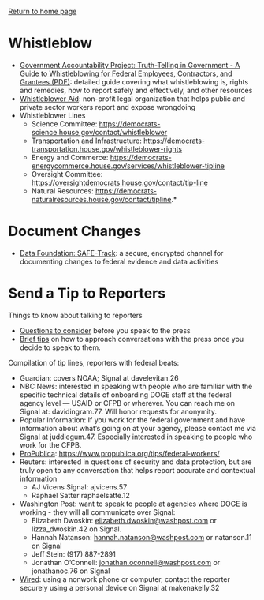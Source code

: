 [Return to home page](README.md)

# Whistleblow
* [Government Accountability Project: Truth-Telling in Government - A Guide to Whistleblowing for Federal Employees, Contractors, and Grantees (PDF)](https://whistleblower.org/wp-content/uploads/2021/03/Truth-Telling-in-Government_2nd-Edition.pdf): detailed guide covering what whistleblowing is, rights and remedies, how to report safely and effectively, and other resources
* [Whistleblower Aid](https://whistlebloweraid.org/): non-profit legal organization that helps public and private sector workers report and expose wrongdoing
* Whistleblower Lines
    * Science Committee: https://democrats-science.house.gov/contact/whistleblower
    * Transportation and Infrastructure: https://democrats-transportation.house.gov/whistleblower-rights
    * Energy and Commerce: https://democrats-energycommerce.house.gov/services/whistleblower-tipline
    * Oversight Committee: https://oversightdemocrats.house.gov/contact/tip-line
    * Natural Resources: https://democrats-naturalresources.house.gov/contact/tipline.*

# Document Changes
* [Data Foundation: SAFE-Track](https://datafoundation.org/pages/safetrack): a secure, encrypted channel for documenting changes to federal evidence and data activities

# Send a Tip to Reporters
Things to know about talking to reporters
* [Questions to consider](https://docs.google.com/document/d/1w11d9jMSE2Y0HfMay3lpi7if1yyGMqPZI4FXrs5V5co/edit?tab=t.0#heading=h.3qg4u7if3q5b) before you speak to the press
* [Brief tips](https://docs.google.com/document/d/1sp-L18UtQcmVv_SaQBIReC3LOXQyUx7X5NaiGYTWVT4/edit?tab=t.0) on how to approach conversations with the press once you decide to speak to them.

Compilation of tip lines, reporters with federal beats:
* Guardian: covers NOAA; Signal at davelevitan.26
* NBC News: interested in speaking with people who are familiar with the specific technical details of onboarding DOGE staff at the federal agency level — USAID or CFPB or wherever. You can reach me on Signal at: davidingram.77. Will honor requests for anonymity.
* Popular Information: If you work for the federal government and have information about what’s going on at your agency, please contact me via Signal at juddlegum.47. Especially interested in speaking to people who work for the CFPB.
* [ProPublica](https://www.propublica.org/topics/politics): https://www.propublica.org/tips/federal-workers/
* Reuters: interested in questions of security and data protection, but are truly open to any conversation that helps report accurate and contextual information
    * AJ Vicens Signal: ajvicens.57
    * Raphael Satter raphaelsatte.12
* Washington Post: want to speak to people at agencies where DOGE is working - they will all communicate over Signal:
    * Elizabeth Dwoskin: elizabeth.dwoskin@washpost.com or lizza_dwoskin.42 on Signal.
    * Hannah Natanson: hannah.natanson@washpost.com or natanson.11 on Signal
    * Jeff Stein: (917) 887-2891
    * Jonathan O’Connell: jonathan.oconnell@washpost.com or jonathanoc.76 on Signal
* [Wired](https://www.wired.com/category/politics/): using a nonwork phone or computer, contact the reporter securely using a personal device on Signal at makenakelly.32

